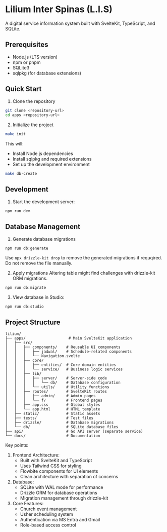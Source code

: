 # Lilium Inter Spinas (L.I.S)

A digital service information system built with SvelteKit, TypeScript, and SQLite.

## Prerequisites

- Node.js (LTS version)
- npm or pnpm
- SQLite3
- sqlpkg (for database extensions)

## Quick Start

1. Clone the repository

```bash
git clone <repository-url>
cd apps <repository-url>
```

2. Initialize the project

```bash
make init
```

This will:

- Install Node.js dependencies
- Install sqlpkg and required extensions
- Set up the development environment

```bash
make db-create
```

## Development

1. Start the development server:

```bash
npm run dev
```

## Database Management

1. Generate database migrations

```bash
npm run db:generate
```

Use `npx drizzle-kit drop` to remove the generated migrations if requqired. Do not remove the file manually.

2. Apply migrations
   Altering table might find challenges with drizzle-kit ORM migrations.

```bash
npm run db:migrate
```

3. View database in Studio:

```
npm run db:studio
```

## Project Structure

```
lilium/
├── apps/                   # Main SvelteKit application
│   ├── src/
│   │   ├── components/    # Reusable UI components
│   │   │   ├── jadwal/    # Schedule-related components
│   │   │   └── Navigation.svelte
│   │   ├── core/
│   │   │   ├── entities/  # Core domain entities
│   │   │   └── service/   # Business logic services
│   │   ├── lib/
│   │   │   ├── server/    # Server-side code
│   │   │   │   └── db/    # Database configuration
│   │   │   └── utils/     # Utility functions
│   │   ├── routes/        # SvelteKit routes
│   │   │   ├── admin/     # Admin pages
│   │   │   └── f/         # Frontend pages
│   │   ├── app.css        # Global styles
│   │   └── app.html       # HTML template
│   ├── static/            # Static assets
│   ├── tests/             # Test files
│   ├── drizzle/           # Database migrations
│   └── db/                # SQLite database files
├── api/                   # Go API server (separate service)
└── docs/                  # Documentation
```

Key points:

1. Frontend Architecture:
   - Built with SvelteKit and TypeScript
   - Uses Tailwind CSS for styling
   - Flowbite components for UI elements
   - Clean architecture with separation of concerns
2. Database:
   - SQLite with WAL mode for performance
   - Drizzle ORM for database operations
   - Migration management through drizzle-kit
3. Core Features:
   - Church event management
   - Usher scheduling system
   - Authentication via MS Entra and Gmail
   - Role-based access control
